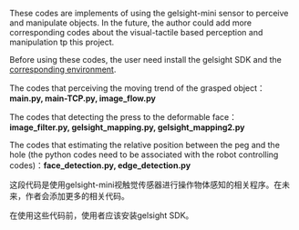 These codes are implements of using the gelsight-mini sensor to perceive and manipulate objects. In the future, the author could add more corresponding codes about the visual-tactile based perception and manipulation tp this project.

Before using these codes, the user need install the gelsight SDK and the [corresponding environment](https://github.com/gelsightinc/gsrobotics).

The codes that perceiving the moving trend of the grasped object：**main.py, main-TCP.py, image_flow.py**

The codes that detecting the press to the deformable face：**image_filter.py, gelsight_mapping.py, gelsight_mapping2.py**

The codes that estimating the relative position between the peg and the hole (the python codes need to be associated with the robot controlling codes)：**face_detection.py, edge_detection.py**

这段代码是使用gelsight-mini视触觉传感器进行操作物体感知的相关程序。在未来，作者会添加更多的相关代码。

在使用这些代码前，使用者应该安装gelsight SDK。